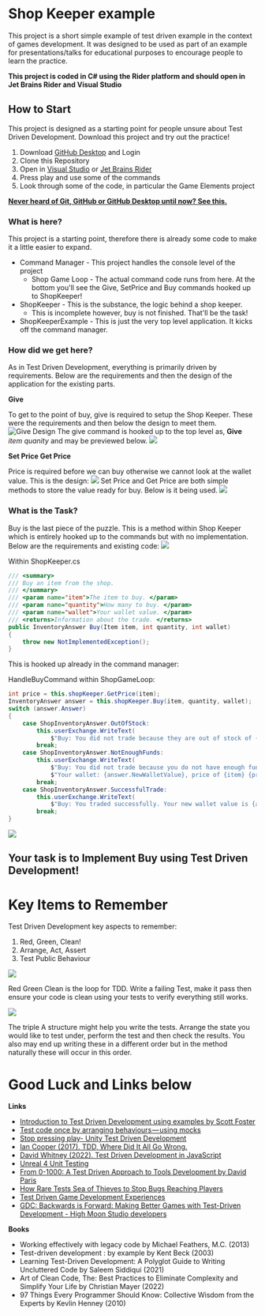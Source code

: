 # Shop Keeper example
This project is a short simple example of test driven example in the context of games development.
It was designed to be used as part of an example for presentations/talks for educational purposes to encourage people to learn the practice.

**This project is coded in C# using the Rider platform and should open in Jet Brains Rider and Visual Studio**
## How to Start
This project is designed as a starting point for people unsure about Test Driven Development. Download this project and try out the practice!
1. Download [GitHub Desktop](https://desktop.github.com/) and Login
2. Clone this Repository
3. Open in [Visual Studio](https://visualstudio.microsoft.com/) or [Jet Brains Rider](https://www.jetbrains.com/rider/)
4. Press play and use some of the commands
5. Look through some of the code, in particular the Game Elements project

**[Never heard of Git, GitHub or GitHub Desktop until now? See this.](https://blog.scottgarryfoster.com/easy-source-control-for-your-game-project-10af6f0331f2)** 

### What is here?
This project is a starting point, therefore there is already some code to make it a little easier to expand.
* Command Manager - This project handles the console level of the project
   * Shop Game Loop - The actual command code runs from here. At the bottom you'll see the Give, SetPrice and Buy commands hooked up to ShopKeeper!
* ShopKeeper - This is the substance, the logic behind a shop keeper.
   * This is incomplete however, buy is not finished. That'll be the task!
* ShopKeeperExample - This is just the very top level application. It kicks off the command manager.

### How did we get here?
As in Test Driven Development, everything is primarily driven by requirements. Below are the requirements and then the design of the application for the existing parts.

**Give**

To get to the point of buy, give is required to setup the Shop Keeper.
These were the requirements and then below the design to meet them.
![Give Design](https://github.com/ScottGarryFoster/EXAMPLE-ShopKeeperTDD/blob/main/ReadmeImages/GiveRequirements.png?raw=true)
The give command is hooked up to the top level as, **Give** *item* *quanity* and may be previewed below.
![](https://github.com/ScottGarryFoster/EXAMPLE-ShopKeeperTDD/blob/main/ReadmeImages/GiveCommandInUse.PNG?raw=true)

**Set Price Get Price**

Price is required before we can buy otherwise we cannot look at the wallet value. This is the design:
![](https://github.com/ScottGarryFoster/EXAMPLE-ShopKeeperTDD/blob/main/ReadmeImages/SetPriceRequirements.png?raw=true)
Set Price and Get Price are both simple methods to store the value ready for buy. Below is it being used.
![](https://github.com/ScottGarryFoster/EXAMPLE-ShopKeeperTDD/blob/main/ReadmeImages/PriceCommand.PNG?raw=true)
### What is the Task?
Buy is the last piece of the puzzle. This is a method within Shop Keeper which is entirely hooked up to the commands but with no implementation. Below are the requirements and existing code:
![](https://github.com/ScottGarryFoster/EXAMPLE-ShopKeeperTDD/blob/main/ReadmeImages/BuyRequirements.png?raw=true)

Within ShopKeeper.cs
```c#
/// <summary>  
/// Buy an item from the shop.  
/// </summary>  
/// <param name="item">The item to buy. </param>  
/// <param name="quantity">How many to buy. </param>  
/// <param name="wallet">Your wallet value. </param>  
/// <returns>Information about the trade. </returns>  
public InventoryAnswer Buy(Item item, int quantity, int wallet)  
{  
    throw new NotImplementedException();  
}
```
This is hooked up already in the command manager:

HandleBuyCommand within ShopGameLoop:
```c#
int price = this.shopKeeper.GetPrice(item);  
InventoryAnswer answer = this.shopKeeper.Buy(item, quantity, wallet);  
switch (answer.Answer)  
{  
    case ShopInventoryAnswer.OutOfStock:  
        this.userExchange.WriteText(  
            $"Buy: You did not trade because they are out of stock of {item}");  
        break;  
    case ShopInventoryAnswer.NotEnoughFunds:  
        this.userExchange.WriteText(  
            $"Buy: You did not trade because you do not have enough funds. " +  
            $"Your wallet: {answer.NewWalletValue}, price of {item} {price}.");  
        break;  
    case ShopInventoryAnswer.SuccessfulTrade:  
        this.userExchange.WriteText(  
            $"Buy: You traded successfully. Your new wallet value is {answer.NewWalletValue}.");  
        break;  
}
```
![](https://github.com/ScottGarryFoster/EXAMPLE-ShopKeeperTDD/blob/main/ReadmeImages/BuyCommand.PNG?raw=true)
## Your task is to Implement Buy using Test Driven Development!

# Key Items to Remember
Test Driven Development key aspects to remember:
1. Red, Green, Clean!
2. Arrange, Act, Assert
3. Test Public Behaviour

![](https://github.com/ScottGarryFoster/EXAMPLE-ShopKeeperTDD/blob/main/ReadmeImages/TDDFlow.drawio.png?raw=true)

Red Green Clean is the loop for TDD. Write a failing Test, make it pass then ensure your code is clean using your tests to verify everything still works.

![](https://github.com/ScottGarryFoster/EXAMPLE-ShopKeeperTDD/blob/main/ReadmeImages/ArrangeActAssert.drawio.png?raw=true)

The triple A structure might help you write the tests. Arrange the state you would like to test under, perform the test and then check the results. You also may end up writing these in a different order but in the method naturally these will occur in this order.

# Good Luck and Links below
**Links**
* [Introduction to Test Driven Development using examples by Scott Foster](https://blog.scottgarryfoster.com/introduction-to-test-driven-development-using-examples-372f3ea0b571)
* [Test code once by arranging behaviours — using mocks](https://blog.scottgarryfoster.com/test-code-once-by-arranging-behaviours-using-mocks-7416d647b992)
* [Stop pressing play- Unity Test Driven Development](https://blog.scottgarryfoster.com/stop-pressing-play-unity-test-driven-development-1e6ee4cde656)
* [Ian Cooper (2017). TDD, Where Did It All Go Wrong.](https://www.youtube.com/watch?v=EZ05e7EMOLM)
* [David Whitney (2022). Test Driven Development in JavaScript](https://www.youtube.com/watch?v=D7LKslgwxmQ)
* [Unreal 4 Unit Testing](https://benui.ca/unreal/unreal-testing-introduction)
* [From 0-1000: A Test Driven Approach to Tools Development by David Paris](https://www.gdcvault.com/play/1026631/Tools-Summit-From-0-1000)
* [How Rare Tests Sea of Thieves to Stop Bugs Reaching Players](https://www.youtube.com/watch?v=Bu4YV4be6IE)
* [Test Driven Game Development Experiences](https://www.gamedeveloper.com/programming/test-driven-game-development-experiences)
* [GDC: Backwards is Forward: Making Better Games with Test-Driven Development - High Moon Studio developers](https://www.gamedeveloper.com/programming/gdc-backwards-is-forward-making-better-games-with-test-driven-development)

**Books**
* Working effectively with legacy code by Michael Feathers, M.C. (2013)
* Test-driven development : by example by Kent Beck (2003)
* Learning Test-Driven Development: A Polyglot Guide to Writing Uncluttered Code by Saleem Siddiqui (2021)
* Art of Clean Code, The: Best Practices to Eliminate Complexity and Simplify Your Life by Christian Mayer (2022)
* 97 Things Every Programmer Should Know: Collective Wisdom from the Experts by Kevlin  Henney (2010)